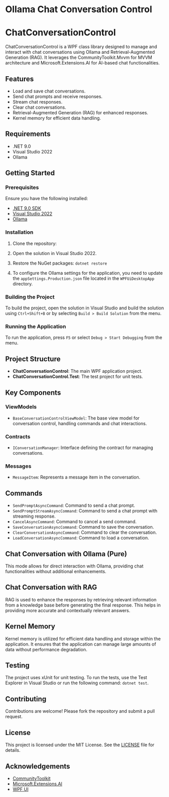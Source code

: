 # Ollama Chat Conversation Control

# ChatConversationControl

ChatConversationControl is a WPF class library designed to manage and interact with chat conversations using Ollama and Retrieval-Augmented Generation (RAG). It leverages the CommunityToolkit.Mvvm for MVVM architecture and Microsoft.Extensions.AI for AI-based chat functionalities.

## Features

- Load and save chat conversations.
- Send chat prompts and receive responses.
- Stream chat responses.
- Clear chat conversations.
- Retrieval-Augmented Generation (RAG) for enhanced responses.
- Kernel memory for efficient data handling.

## Requirements

- .NET 9.0
- Visual Studio 2022
- Ollama

## Getting Started

### Prerequisites

Ensure you have the following installed:

- [.NET 9.0 SDK](https://dotnet.microsoft.com/download/dotnet/9.0)
- [Visual Studio 2022](https://visualstudio.microsoft.com/vs/)
- [Ollama](https://ollama.com/)

### Installation

1. Clone the repository:
    
2. Open the solution in Visual Studio 2022.

3. Restore the NuGet packages: `dotnet restore`
  
4. To configure the Ollama settings for the application, you need to update the `appSettings.Production.json` file located in the `WPFUiDesktopApp` directory.
        
### Building the Project

To build the project, open the solution in Visual Studio and build the solution using `Ctrl+Shift+B` or by selecting `Build > Build Solution` from the menu.

### Running the Application

To run the application, press `F5` or select `Debug > Start Debugging` from the menu.

## Project Structure

- **ChatConversationControl**: The main WPF application project.
- **ChatConversationControl.Test**: The test project for unit tests.

## Key Components

### ViewModels

- `BaseConversationControlViewModel`: The base view model for conversation control, handling commands and chat interactions.

### Contracts

- `IConversationManager`: Interface defining the contract for managing conversations.

### Messages

- `MessageItem`: Represents a message item in the conversation.

## Commands

- `SendPromptAsyncCommand`: Command to send a chat prompt.
- `SendPromptStreamAsyncCommand`: Command to send a chat prompt with streaming response.
- `CancelAsyncCommand`: Command to cancel a send command.
- `SaveConversationAsyncCommand`: Command to save the conversation.
- `ClearConversationAsyncCommand`: Command to clear the conversation.
- `LoadConversationAsyncCommand`: Command to load a conversation.

## Chat Conversation with Ollama (Pure)

This mode allows for direct interaction with Ollama, providing chat functionalities without additional enhancements.

## Chat Conversation with RAG

RAG is used to enhance the responses by retrieving relevant information from a knowledge base before generating the final response. This helps in providing more accurate and contextually relevant answers.

## Kernel Memory

Kernel memory is utilized for efficient data handling and storage within the application. It ensures that the application can manage large amounts of data without performance degradation.

## Testing

The project uses xUnit for unit testing. To run the tests, use the Test Explorer in Visual Studio or run the following command: `dotnet test`.

## Contributing

Contributions are welcome! Please fork the repository and submit a pull request.

## License

This project is licensed under the MIT License. See the [LICENSE](LICENSE) file for details.

## Acknowledgements

- [CommunityToolkit](https://github.com/CommunityToolkit/dotnet)
- [Microsoft.Extensions.AI](https://github.com/dotnet/ai-samples/blob/main/src/microsoft-extensions-ai/README.md)
- [WPF UI](https://github.com/lepoco/wpfui)

